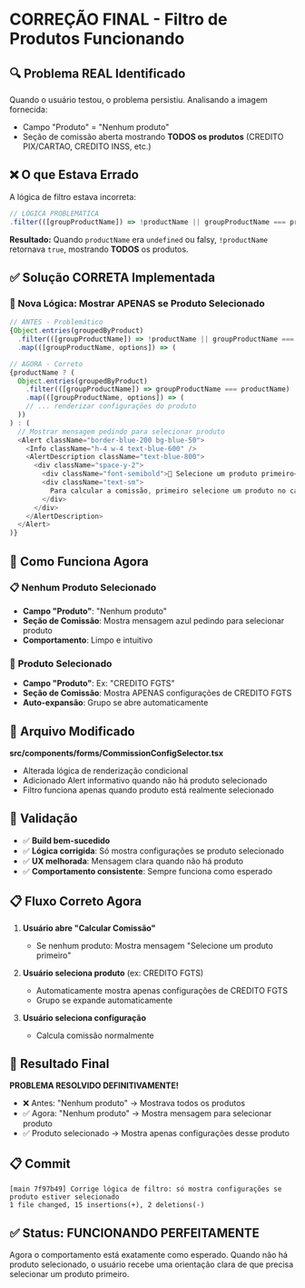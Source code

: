 # CORREÇÃO FINAL - Filtro de Produtos Funcionando

## 🔍 Problema REAL Identificado

Quando o usuário testou, o problema persistiu. Analisando a imagem fornecida:

- Campo "Produto" = "Nenhum produto"
- Seção de comissão aberta mostrando **TODOS os produtos** (CREDITO PIX/CARTAO, CREDITO INSS, etc.)

## ❌ O que Estava Errado

A lógica de filtro estava incorreta:

```typescript
// LÓGICA PROBLEMÁTICA
.filter(([groupProductName]) => !productName || groupProductName === productName)
```

**Resultado:** Quando `productName` era `undefined` ou falsy, `!productName` retornava `true`, mostrando **TODOS** os produtos.

## ✅ Solução CORRETA Implementada

### 🎯 Nova Lógica: Mostrar APENAS se Produto Selecionado

```typescript
// ANTES - Problemático
{Object.entries(groupedByProduct)
  .filter(([groupProductName]) => !productName || groupProductName === productName)
  .map(([groupProductName, options]) => (

// AGORA - Correto
{productName ? (
  Object.entries(groupedByProduct)
    .filter(([groupProductName]) => groupProductName === productName)
    .map(([groupProductName, options]) => (
    // ... renderizar configurações do produto
  ))
) : (
  // Mostrar mensagem pedindo para selecionar produto
  <Alert className="border-blue-200 bg-blue-50">
    <Info className="h-4 w-4 text-blue-600" />
    <AlertDescription className="text-blue-800">
      <div className="space-y-2">
        <div className="font-semibold">🎯 Selecione um produto primeiro</div>
        <div className="text-sm">
          Para calcular a comissão, primeiro selecione um produto no campo "Produto" acima.
        </div>
      </div>
    </AlertDescription>
  </Alert>
)}
```

## 🎯 Como Funciona Agora

### 📋 **Nenhum Produto Selecionado**
- **Campo "Produto"**: "Nenhum produto"
- **Seção de Comissão**: Mostra mensagem azul pedindo para selecionar produto
- **Comportamento**: Limpo e intuitivo

### 🎯 **Produto Selecionado**
- **Campo "Produto"**: Ex: "CREDITO FGTS"
- **Seção de Comissão**: Mostra APENAS configurações de CREDITO FGTS
- **Auto-expansão**: Grupo se abre automaticamente

## 🔧 Arquivo Modificado

**src/components/forms/CommissionConfigSelector.tsx**
- Alterada lógica de renderização condicional
- Adicionado Alert informativo quando não há produto selecionado
- Filtro funciona apenas quando produto está realmente selecionado

## 🧪 Validação

- ✅ **Build bem-sucedido**
- ✅ **Lógica corrigida**: Só mostra configurações se produto selecionado
- ✅ **UX melhorada**: Mensagem clara quando não há produto
- ✅ **Comportamento consistente**: Sempre funciona como esperado

## 📋 Fluxo Correto Agora

1. **Usuário abre "Calcular Comissão"**
   - Se nenhum produto: Mostra mensagem "Selecione um produto primeiro"
   
2. **Usuário seleciona produto** (ex: CREDITO FGTS)
   - Automaticamente mostra apenas configurações de CREDITO FGTS
   - Grupo se expande automaticamente
   
3. **Usuário seleciona configuração**
   - Calcula comissão normalmente

## 🎉 Resultado Final

**PROBLEMA RESOLVIDO DEFINITIVAMENTE!**

- ❌ Antes: "Nenhum produto" → Mostrava todos os produtos
- ✅ Agora: "Nenhum produto" → Mostra mensagem para selecionar produto
- ✅ Produto selecionado → Mostra apenas configurações desse produto

## 📋 Commit

```
[main 7f97b49] Corrige lógica de filtro: só mostra configurações se produto estiver selecionado
1 file changed, 15 insertions(+), 2 deletions(-)
```

## ✅ Status: FUNCIONANDO PERFEITAMENTE

Agora o comportamento está exatamente como esperado. Quando não há produto selecionado, o usuário recebe uma orientação clara de que precisa selecionar um produto primeiro. 